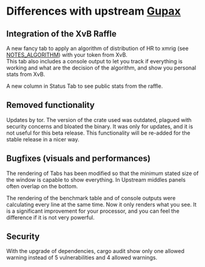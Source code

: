 # Differences with upstream [Gupax](https://github.com/hinto-janai/gupax)

## Integration of the XvB Raffle

A new fancy tab to apply an algorithm of distribution of HR to xmrig (see [NOTES_ALGORITHM](NOTES_ALGORITHMS)) with your token from XvB.  
This tab also includes a console output to let you track if everything is working and what are the decision of the algorithm, and show you personal stats from XvB.

A new column in Status Tab to see public stats from the raffle.

## Removed functionality

Updates by tor. The version of the crate used was outdated, plagued with security concerns and bloated the binary.
It was only for updates, and it is not useful for this beta release.
This functionality will be re-added for the stable release in a nicer way.

## Bugfixes (visuals and performances)

The rendering of Tabs has been modified so that the minimum stated size of the window is capable to show everything. In Upstream middles panels often overlap on the bottom.

The rendering of the benchmark table and of console outputs were calculating every line at the same time. Now it only renders what you see. It is a significant improvement for your processor, and you can feel the difference if it is not very powerful.

## Security

With the upgrade of dependencies, cargo audit show only one allowed warning instead of 5 vulnerabilities and 4 allowed warnings. 

